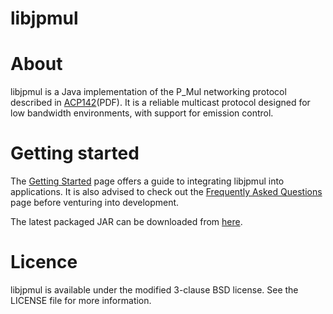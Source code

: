 libjpmul
========

# About
libjpmul is a Java implementation of the P_Mul networking protocol described in
[ACP142](http://jcs.dtic.mil/j6/cceb/acps/acp142/ACP142.pdf)(PDF). It is a reliable 
multicast protocol designed for low bandwidth environments, with support for emission control.

# Getting started
The [Getting Started](https://github.com/libjpmul/libjpmul/wiki/Getting-Started) page offers a guide to integrating libjpmul into applications. It is also advised to check out the [Frequently Asked Questions](https://github.com/libjpmul/libjpmul/wiki/FAQ) page before venturing into development.

The latest packaged JAR can be downloaded from [here](https://github.com/libjpmul/libjpmul/blob/master/build/libjpmul.jar).

# Licence
libjpmul is available under the modified 3-clause BSD license. See the LICENSE file for more information.

